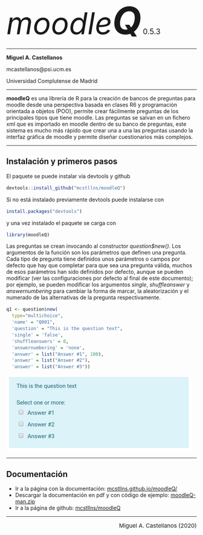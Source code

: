 
<span style="font-size:80px"><i>moodle</i></span><span style="font-size:100px"><b><i>Q</i></b></span>
<span style="font-size:20px">0.5.3</span>


***
__Miguel A. Castellanos__

mcastellanos\@psi.ucm.es

Universidad Complutense de Madrid

***
__moodleQ__ es una librería de R para la creación de bancos de preguntas para moodle desde una perspectiva basada en clases R6 y programación orientada a objetos (POO), permite crear fácilmente preguntas de los principales tipos que tiene moodle. Las preguntas se salvan en un fichero xml que es importado en moodle dentro de su banco de preguntas, este sistema es mucho más rápido que crear una a una las preguntas usando la interfaz gráfica de moodle y permite diseñar cuestionarios más complejos.

***

## Instalación y primeros pasos

El paquete se puede instalar vía devtools y github

```R
devtools::install_github("mcstllns/moodleQ")
```

Si no está instalado previamente devtools puede instalarse con

```R
install.packages("devtools")
```

y una vez instalado el paquete se carga con
```R
library(moodleQ)
```

Las preguntas se crean invocando al constructor _question$new()_. Los argumentos de la función son los parámetros que definen una pregunta. Cada tipo de pregunta tiene definidos unos parámetros o campos por defecto que hay que completar para que sea una pregunta válida, muchos de esos parámetros han sido definidos por defecto, aunque se pueden modificar (ver las configuraciones por defecto al final de este documento); por ejemplo, se pueden modificar los argumentos _single_, _shuffleanswer_ y _answernumbering_ para cambiar la forma de marcar, la aleatorización y el numerado de las alternativas de la pregunta respectivamente. 

```R
q1 <- question$new(
  type="multichoice",
  'name' = "Q001",
  'question' = "This is the question text",
  'single' = 'false',
  'shuffleanswers' = 0,
  'answernumbering' = 'none',
  'answer' = list("Answer #1", 100),
  'answer' = list("Answer #2"),
  'answer' = list("Answer #3"))
```


![](./docs/images/02.png)

***

## Documentación

* Ir a la página con la documentación: [mcstllns.github.io/moodleQ/](https://mcstllns.github.io/moodleQ/)
* Descargar la documentación en pdf y con código de ejemplo: [moodleQ-man.zip](./docs/moodleQ-man.zip)
* Ir a la página de github: [mcstllns/moodleQ](https://github.com/mcstllns/moodleQ)

***
<span style="font-size:15px;float:right">Miguel A. Castellanos (2020)</span>

